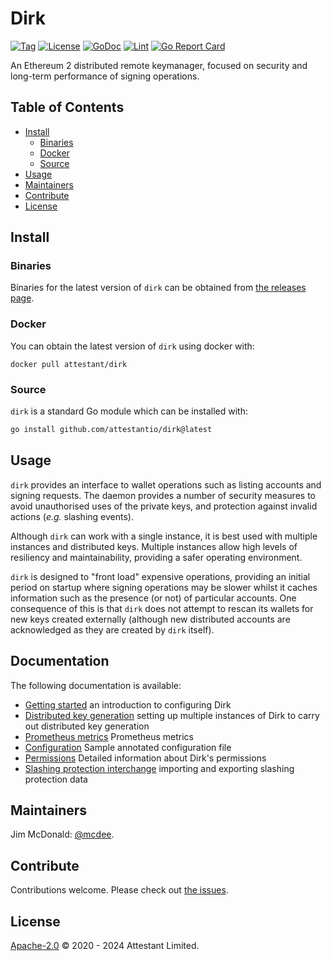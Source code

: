 # Dirk

[![Tag](https://img.shields.io/github/tag/attestantio/dirk.svg)](https://github.com/attestantio/dirk/releases/)
[![License](https://img.shields.io/github/license/attestantio/dirk.svg)](LICENSE)
[![GoDoc](https://godoc.org/github.com/attestantio/dirk?status.svg)](https://godoc.org/github.com/attestantio/dirk)
[![Lint](https://github.com/attestantio/dirk/workflows/golangci-lint/badge.svg)](https://github.com/attestantio/dirk/actions/workflows/golangci-lint.yml)
[![Go Report Card](https://goreportcard.com/badge/github.com/attestantio/dirk)](https://goreportcard.com/report/github.com/attestantio/dirk)

An Ethereum 2 distributed remote keymanager, focused on security and long-term performance of signing operations.

## Table of Contents

- [Install](#install)
  - [Binaries](#binaries)
  - [Docker](#docker)
  - [Source](#source)
- [Usage](#usage)
- [Maintainers](#maintainers)
- [Contribute](#contribute)
- [License](#license)

## Install

### Binaries

Binaries for the latest version of `dirk` can be obtained from [the releases page](https://github.com/attestantio/dirk/releases/latest).

### Docker

You can obtain the latest version of `dirk` using docker with:

```
docker pull attestant/dirk
```

### Source

`dirk` is a standard Go module which can be installed with:

```sh
go install github.com/attestantio/dirk@latest
```

## Usage
`dirk` provides an interface to wallet operations such as listing accounts and signing requests.  The daemon provides a number of security measures to avoid unauthorised uses of the private keys, and protection against invalid actions (_e.g._ slashing events).

Although `dirk` can work with a single instance, it is best used with multiple instances and distributed keys.  Multiple instances allow high levels of resiliency and maintainability, providing a safer operating environment.

`dirk` is designed to "front load" expensive operations, providing an initial period on startup where signing operations may be slower whilst it caches information such as the presence (or not) of particular accounts.  One consequence of this is that `dirk` does not attempt to rescan its wallets for new keys created externally (although new distributed accounts are acknowledged as they are created by `dirk` itself).

## Documentation
The following documentation is available:

  - [Getting started](docs/getting_started.md) an introduction to configuring Dirk
  - [Distributed key generation](docs/distributed_key_generation.md) setting up multiple instances of Dirk to carry out distributed key generation
  - [Prometheus metrics](docs/metrics/prometheus.md) Prometheus metrics
  - [Configuration](docs/configuration.md) Sample annotated configuration file
  - [Permissions](docs/permissions.md) Detailed information about Dirk's permissions
  - [Slashing protection interchange](docs/interchange.md) importing and exporting slashing protection data

## Maintainers

Jim McDonald: [@mcdee](https://github.com/mcdee).

## Contribute

Contributions welcome. Please check out [the issues](https://github.com/attestantio/dirk/issues).

## License

[Apache-2.0](LICENSE) © 2020 - 2024 Attestant Limited.
